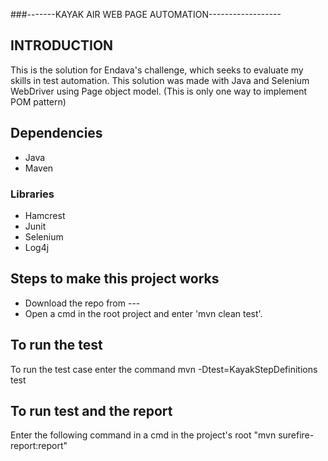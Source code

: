 ###-------KAYAK AIR WEB PAGE AUTOMATION------------------

## INTRODUCTION

This is the solution for Endava's challenge, which seeks to evaluate my skills in test automation. This solution was made with Java and
Selenium WebDriver using Page object model. (This is only one way to implement POM pattern)


## Dependencies

- Java
- Maven

### Libraries

- Hamcrest 
- Junit
- Selenium
- Log4j

## Steps to make this project works

- Download the repo from ---
- Open a cmd in the root project and enter 'mvn clean test'.

## To run the test

To run the test case enter the command mvn -Dtest=KayakStepDefinitions test

## To run test and the report

Enter the following command in a cmd in the project's root "mvn surefire-report:report"



